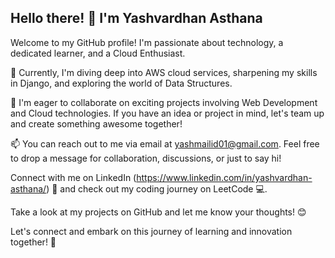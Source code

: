 ## Hello there! 👋 I'm Yashvardhan Asthana

Welcome to my GitHub profile! I'm passionate about technology, a dedicated learner, and a Cloud Enthusiast.

🌱 Currently, I'm diving deep into AWS cloud services, sharpening my skills in Django, and exploring the world of Data Structures.

👯 I'm eager to collaborate on exciting projects involving Web Development and Cloud technologies. If you have an idea or project in mind, let's team up and create something awesome together!

📫 You can reach out to me via email at yashmailid01@gmail.com. Feel free to drop a message for collaboration, discussions, or just to say hi!

Connect with me on LinkedIn (https://www.linkedin.com/in/yashvardhan-asthana/) 🤝 and check out my coding journey on LeetCode 💻.

Take a look at my projects on GitHub and let me know your thoughts! 😊

Let's connect and embark on this journey of learning and innovation together! 🚀
